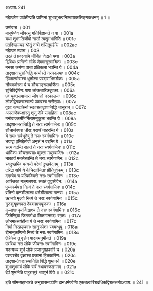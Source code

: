 अध्यायः 241

महेश्वरेण पार्वतीम्प्रति प्राणिनां शुभाशुभत्वनिश्चायकलिङ्गकथनम् ॥ 1 ॥

उमोवाच ।	001  
मानुषेष्वेव जीवत्सु गतिर्विज्ञायते न वा ।	001a  
यथा शुभगतिर्जीवो नासौ त्वशुभभागिति ॥	001c  
एतदिच्छाम्यहं श्रोतुं तन्मे शंसितुमर्हसि ॥	002ac  
महेश्वर उवाच ।	003  
तदहं ते प्रवक्ष्यामि जीवितं विद्यते यथा ।	003a  
द्विविधाः प्राणिनो लोके दैवमासुरमाश्रिताः ॥	003c  
मनसा कर्मणा वाचा प्रतिकला भवन्ति ये ।	004a  
तादृशानासुरान्विद्धि मर्त्यास्ते नरकालयाः ॥	004c  
हिंस्राश्चोराश्च धूर्ताश्च परदाराभिमर्शकाः ।	005a  
नीचकर्मरता ये च शौचमङ्गलवर्जिताः ॥	005c  
शुचिविद्वेषिणः पापा लोकचारित्रदूषकाः ।	006a  
एवं युक्तसमाचारा जीवन्तो नरकालयाः ॥	006c  
लोकोद्वेगकराश्चान्ये पशवश्च सरीसृपाः ।	007a  
वृक्षाः कण्टकिनो रूक्षास्तादृशान्विद्धि चासुरान् ॥	007c  
अपरान्देवपक्षांस्तु शृणु देवि समाहिता ॥	008ac  
मनोवाक्कर्मभिर्नित्यमनुकूला भवन्ति ये ।	009a  
तादृशानमरान्विद्धि ते नराः स्वर्गगामिनः ॥	009c  
शौचार्जवपरा धीराः परार्थं नाहरन्ति ये ।	010a  
ये समाः सर्वभूतेषु ते नराः स्वर्गगामिनः ॥	010c  
भयाद्वा वृत्तिहेतोर्वा अनृतं न वदन्ति ये ।	011a  
सत्यं वदन्ति सततं ते नराः स्वर्गगामिनः ॥	011c  
धार्मिकाः शौचसम्पन्नाः शुक्ला मधुरवादिनः ।	012a  
नाकार्यं मनसेच्छन्ति ते नराः स्वर्गगामिनः ॥	012c  
स्वदुःखमिव मन्यन्ते परेषां दुःखवेदनम् ।	013a  
दरिद्रा अपि ये केचिद्याचिताः प्रीतिपूर्वकम् ।	013c  
ददत्येव च यत्किञ्चित्ते नराः स्वर्गगामिनः ॥	013e  
आस्तिका मङ्गलपराः सततं वृद्धसेविनः ।	014a  
पुण्यकर्मपरा नित्यं ते नराः स्वर्गगामिनः ॥	014c  
व्रतिनो दानशीलाश्च धर्मशीलाश्च मानवाः ।	015a  
ऋजवो मृदवो नित्यं ते नराः स्वर्गगामिनः ॥	015c  
गुरुशुश्रूषणपरा देवब्राह्मणपूजकाः ।	016a  
कृजज्ञाः कृतविद्याश्च ते नराः स्वर्गगामिनः ॥	016c  
जितेन्द्रिया जितक्रोधा जितमानमदाः स्मृताः ।	017a  
लोभमात्सर्यहीना ये ते नराः स्वर्गगामिनः ॥	017c  
निर्मा निरहङ्कारः सानुक्रोशाः स्वबन्धुषु ।	018a  
दीनानुकम्पिनो नित्यं ते नराः स्वर्गगामिनः ॥	018c  
ऐहिकेन तु वृत्तेन पारत्रमनुमीयते ।	019a  
एवंविधा नरा लोके जीवन्तः स्वर्गगामिनः ॥	019c  
यदन्यच्च शुभं लोके प्रजानुग्रहकारि च ।	020a  
पशवश्चैव वृक्षाश्च प्रजानां हितकारिणः ।	020c  
तादृशान्देवपक्षस्थानिति विद्धि शुभानने ॥	020e  
शुभाशुभमयं लोके सर्वं स्थावरजङ्गमम् ।	021a  
दैवं शुभमिति प्राहुरासुरं चाशुभं प्रिये ॥ ॥	021c  

इति श्रीमन्यहाभारते अनुशासनपर्वणि दानधर्मपर्वणि एकचत्वारिंशदधिकद्विशततमोऽध्यायः ॥ 241 ॥


